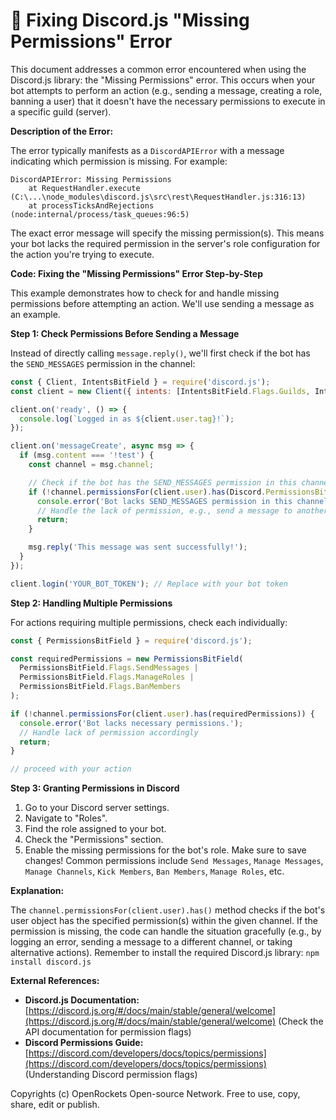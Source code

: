 # 🐞 Fixing Discord.js "Missing Permissions" Error


This document addresses a common error encountered when using the Discord.js library: the "Missing Permissions" error.  This occurs when your bot attempts to perform an action (e.g., sending a message, creating a role, banning a user) that it doesn't have the necessary permissions to execute in a specific guild (server).

**Description of the Error:**

The error typically manifests as a `DiscordAPIError` with a message indicating which permission is missing. For example:

```
DiscordAPIError: Missing Permissions
    at RequestHandler.execute (C:\...\node_modules\discord.js\src\rest\RequestHandler.js:316:13)
    at processTicksAndRejections (node:internal/process/task_queues:96:5)
```

The exact error message will specify the missing permission(s).  This means your bot lacks the required permission in the server's role configuration for the action you're trying to execute.

**Code: Fixing the "Missing Permissions" Error Step-by-Step**

This example demonstrates how to check for and handle missing permissions before attempting an action. We'll use sending a message as an example.

**Step 1: Check Permissions Before Sending a Message**

Instead of directly calling `message.reply()`, we'll first check if the bot has the `SEND_MESSAGES` permission in the channel:

```javascript
const { Client, IntentsBitField } = require('discord.js');
const client = new Client({ intents: [IntentsBitField.Flags.Guilds, IntentsBitField.Flags.GuildMessages] });

client.on('ready', () => {
  console.log(`Logged in as ${client.user.tag}!`);
});

client.on('messageCreate', async msg => {
  if (msg.content === '!test') {
    const channel = msg.channel;

    // Check if the bot has the SEND_MESSAGES permission in this channel
    if (!channel.permissionsFor(client.user).has(Discord.PermissionsBitField.Flags.SendMessages)) {
      console.error('Bot lacks SEND_MESSAGES permission in this channel.');
      // Handle the lack of permission, e.g., send a message to another channel or log the error.
      return;
    }

    msg.reply('This message was sent successfully!');
  }
});

client.login('YOUR_BOT_TOKEN'); // Replace with your bot token
```

**Step 2: Handling Multiple Permissions**

For actions requiring multiple permissions, check each individually:


```javascript
const { PermissionsBitField } = require('discord.js');

const requiredPermissions = new PermissionsBitField(
  PermissionsBitField.Flags.SendMessages |
  PermissionsBitField.Flags.ManageRoles |
  PermissionsBitField.Flags.BanMembers
);

if (!channel.permissionsFor(client.user).has(requiredPermissions)) {
  console.error('Bot lacks necessary permissions.');
  // Handle lack of permission accordingly
  return;
}

// proceed with your action
```

**Step 3: Granting Permissions in Discord**

1. Go to your Discord server settings.
2. Navigate to "Roles".
3. Find the role assigned to your bot.
4. Check the "Permissions" section.
5. Enable the missing permissions for the bot's role.  Make sure to save changes!  Common permissions include `Send Messages`, `Manage Messages`, `Manage Channels`, `Kick Members`, `Ban Members`, `Manage Roles`, etc.


**Explanation:**

The `channel.permissionsFor(client.user).has()` method checks if the bot's user object has the specified permission(s) within the given channel.  If the permission is missing, the code can handle the situation gracefully (e.g., by logging an error, sending a message to a different channel, or taking alternative actions).  Remember to install the required Discord.js library: `npm install discord.js`


**External References:**

* **Discord.js Documentation:** [https://discord.js.org/#/docs/main/stable/general/welcome](https://discord.js.org/#/docs/main/stable/general/welcome)  (Check the API documentation for permission flags)
* **Discord Permissions Guide:** [https://discord.com/developers/docs/topics/permissions](https://discord.com/developers/docs/topics/permissions) (Understanding Discord permission flags)


Copyrights (c) OpenRockets Open-source Network. Free to use, copy, share, edit or publish.

